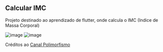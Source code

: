 ## Calcular IMC

Projeto destinado ao aprendizado de flutter, onde calcula o IMC (Indice de Massa Corporal) 

![image](https://user-images.githubusercontent.com/19211901/226106473-9d9812f3-6f8b-4005-807c-d407b388e6ff.png)
![image](https://user-images.githubusercontent.com/19211901/226106495-10a53357-ccac-4eb8-b89e-5399af40c07c.png)


Créditos ao [Canal Polimorfismo](https://www.youtube.com/@CanalPolimorfismo/playlists)

